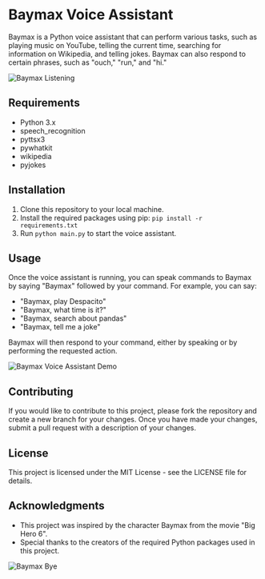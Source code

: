 # Baymax Voice Assistant

Baymax is a Python voice assistant that can perform various tasks, such as playing music on YouTube, telling the current time, searching for information on Wikipedia, and telling jokes. Baymax can also respond to certain phrases, such as "ouch," "run," and "hi."

![Baymax Listening](https://thumbs.gfycat.com/GlossyHeartyGlobefish-size_restricted.gif)


## Requirements

- Python 3.x
- speech_recognition
- pyttsx3
- pywhatkit
- wikipedia
- pyjokes

## Installation

1. Clone this repository to your local machine.
2. Install the required packages using pip: `pip install -r requirements.txt`
3. Run `python main.py` to start the voice assistant.

## Usage

Once the voice assistant is running, you can speak commands to Baymax by saying "Baymax" followed by your command. For example, you can say:

- "Baymax, play Despacito"
- "Baymax, what time is it?"
- "Baymax, search about pandas"
- "Baymax, tell me a joke"

Baymax will then respond to your command, either by speaking or by performing the requested action.

![Baymax Voice Assistant Demo](https://64.media.tumblr.com/033dac8d25c807e21ad3b9891771aa50/tumblr_ntejwtWbMj1rwfctbo6_1280.gif)

## Contributing

If you would like to contribute to this project, please fork the repository and create a new branch for your changes. Once you have made your changes, submit a pull request with a description of your changes.

## License

This project is licensed under the MIT License - see the LICENSE file for details.

## Acknowledgments

- This project was inspired by the character Baymax from the movie "Big Hero 6".
- Special thanks to the creators of the required Python packages used in this project.

![Baymax Bye](https://media0.giphy.com/media/C46EeKCUKxU3e/giphy.gif?cid=6c09b95286787d12768e6261b89228e7fb4b56bb2fd2abdd&rid=giphy.gif&ct=g)

